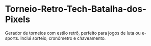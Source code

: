 # Torneio-Retro-Tech-Batalha-dos-Pixels
Gerador de torneios com estilo retrô, perfeito para jogos de luta ou e-sports. Inclui sorteio, cronômetro e chaveamento.
